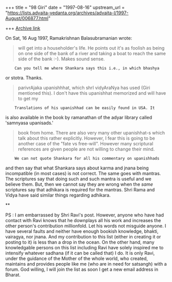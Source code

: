 +++
title = "98 Giri"
date = "1997-08-16"
upstream_url = "https://lists.advaita-vedanta.org/archives/advaita-l/1997-August/006877.html"

+++
[Archive link](https://lists.advaita-vedanta.org/archives/advaita-l/1997-August/006877.html)

On Sat, 16 Aug 1997, Ramakrishnan Balasubramanian wrote:

> will get into a householder's life. He points out it's as foolish as
> being on one side of the bank of a river and taking a boat to reach the
> same side of the bank :-). Makes sound sense.

        Can you tell me where Shankara says this i.e., in which bhashya
or stotra. Thanks.

> parivrAjaka upanishhhat, which shrI vidyAraNya has used (Giri mentioned
> this). I don't have this upanishhat memorized and will have to get my

        Translations of his upanishhad can be easily found in USA. It
is also available in the book by ramanathan of the adyar library called
'samnyasa upanisads.'

> book from home. There are also very many other upanishhat-s which talk
> about this rather explicitly. However, I fear this is going to be
> another case of the "fate vs free-will". However many scriptural
> references are given people are not willing to change their mind.

        We can not quote Shankara for all his commentary on upanishhads
and then say that what Shankara says about karma and jnana being
incompatible (in most cases) is not correct. The same goes with mantras.
The scriptures say that doing such and such mantra is useful and we
believe them. But, then we cannot say they are wrong when the _same_
scriptures say that adhikara is required for the mantras. Shri Rama and
Vidya have said similar things regarding adhikara.

**

PS : I am embarrassed by Shri Ravi's post. However, anyone who have had
contact with Ravi knows that he downplays all his work and increases
the other person's contribution millionfold.
        Let his words not misguide anyone. I have several faults and
neither have enough bookish knowledge, bhakti, vairagya, nor jnana.  And
my contribution to this list (either in creating it or posting to it) is
less than a drop in the ocean. On the other hand, many knowledgable
persons on this list including Ravi have solely inspired me to intensify
whatever sadhana (if it can be called that) I do. It is only Ravi, under
the guidance of the Mother of the whole world, who created, maintains and
provides people like me (who are in need for satsangh) with a forum.
        God willing, I will join the list as soon I get a new email
address in Bharat.

